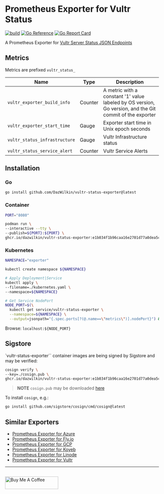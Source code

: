 # Prometheus Exporter for Vultr Status

[![build](https://github.com/DazWilkin/vultr-status-exporter/actions/workflows/build.yml/badge.svg)](https://github.com/DazWilkin/vultr-status-exporter/actions/workflows/build.yml)
[![Go Reference](https://pkg.go.dev/badge/github.com/DazWilkin/vultr-status-exporter.svg)](https://pkg.go.dev/github.com/DazWilkin/vultr-status-exporter)
[![Go Report Card](https://goreportcard.com/badge/github.com/DazWilkin/vultr-status-exporter)](https://goreportcard.com/report/github.com/DazWilkin/vultr-status-exporter)

A Prometheus Exporter for [Vultr Server Status JSON Endpoints](https://www.vultr.com/docs/vultr-server-status-json-endpoints)

## Metrics

Metrics are prefixed `vultr_status_`

|Name|Type|Description|
|----|----|-----------|
|`vultr_exporter_build_info`|Counter|A metric with a constant '1' value labeled by OS version, Go version, and the Git commit of the exporter|
|`vultr_exporter_start_time`|Gauge|Exporter start time in Unix epoch seconds|
|`vultr_status_infrastructure`|Gauge|Vultr Infrastructure status|
|`vultr_status_service_alert`|Counter|Vultr Service Alerts|

## Installation

### Go

```bash
go install github.com/DazWilkin/vultr-status-exporter@latest
```

### Container

```bash
PORT="8080"

podman run \
--interactive --tty \
--publish=${PORT}:${PORT} \
ghcr.io/dazwilkin/vultr-status-exporter:e1b034f1b96caa16e2701d77a0dea5cbc8ffe5d1
```

### Kubernetes

```bash
NAMESPACE="exporter"

kubectl create namespace ${NAMESPACE}

# Apply Deployment|Service
kubectl apply \
--filename=./kubernetes.yaml \
--namespace=${NAMESPACE}

# Get Service NodePort
NODE_PORT=$(\
  kubectl get service/vultr-status-exporter \
  --namespace=${NAMESPACE} \
  --output=jsonpath="{.spec.ports[?(@.name==\"metrics\")].nodePort}") && echo ${NODE_PORT}
```

Browse: `localhost:${NODE_PORT}`

## Sigstore

`vultr-status-exporter`` container images are being signed by Sigstore and may be verified:

```bash
cosign verify \
--key=./cosign.pub \
ghcr.io/dazwilkin/vultr-status-exporter:e1b034f1b96caa16e2701d77a0dea5cbc8ffe5d1
```

> **NOTE** `cosign.pub` may be downloaded [here](./cosign.pub)

To install `cosign`, e.g.:

```bash
go install github.com/sigstore/cosign/cmd/cosign@latest
```

## Similar Exporters

+ [Prometheus Exporter for Azure](https://github.com/DazWilkin/azure-exporter)
+ [Prometheus Exporter for Fly.io](https://github.com/DazWilkin/fly-exporter)
+ [Prometheus Exporter for GCP](https://github.com/DazWilkin/gcp-exporter)
+ [Prometheus Exporter for Koyeb](https://github.com/DazWilkin/koyeb-exporter)
+ [Prometheus Exporter for Linode](https://github.com/DazWilkin/linode-exporter)
+ [Prometheus Exporter for Vultr](https://github.com/DazWilkin/vultr-exporter)

<hr/>
<br/>
<a href="https://www.buymeacoffee.com/dazwilkin" target="_blank"><img src="https://cdn.buymeacoffee.com/buttons/default-orange.png" alt="Buy Me A Coffee" height="41" width="174"></a>